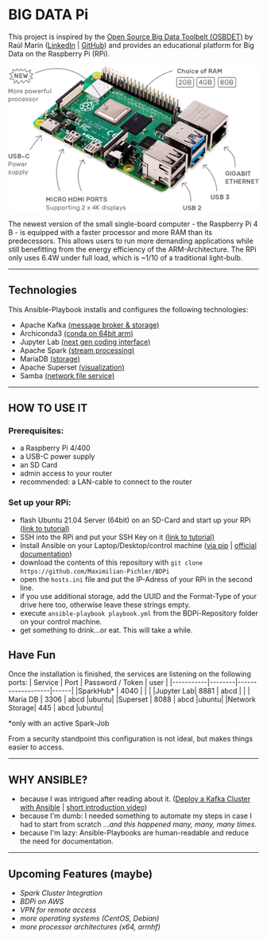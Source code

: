 # BIG DATA Pi 
This project is inspired by the [Open Source Big Data Toolbelt (OSBDET)](https://github.com/raulmarinperez/osbdet) by Raúl Marín ([LinkedIn](https://github.com/raulmarinperez) | [GitHub](https://www.linkedin.com/in/raulmarinperez/)) and provides an educational platform for Big Data on the Raspberry Pi (RPi).


![](/assets/raspberry-pi-4.png)



The newest version of the small single-board computer - the Raspberry Pi 4 B - is equipped with a faster processor and more RAM than its predecessors. This allows users to run more demanding applications while still benefitting from the energy efficiency of the ARM-Architecture. The RPi only uses 6.4W under full load, which is ~1/10 of a traditional light-bulb. 

---

## Technologies
This Ansible-Playbook installs and configures the following technologies:
- Apache Kafka [(message broker & storage)](https://kafka.apache.org/)
- Archiconda3 [(conda on 64bit arm)](https://github.com/Archiconda)
- Jupyter Lab [(next gen coding interface)](https://jupyterlab.readthedocs.io/en/stable/)
- Apache Spark [(stream processing)](https://spark.apache.org/)
- MariaDB [(storage)](https://mariadb.org/)
- Apache Superset [(visualization)](https://superset.apache.org/)
- Samba [(network file service)](https://www.samba.org/)

---

## HOW TO USE IT
### Prerequisites:
- a Raspberry Pi 4/400
- a USB-C power supply
- an SD Card
- admin access to your router
- recommended: a LAN-cable to connect to the router


### Set up your RPi: 
- flash Ubuntu 21.04 Server (64bit) on an SD-Card and start up your RPi [(link to tutorial)](https://itsfoss.com/install-ubuntu-server-raspberry-pi/)
- SSH into the RPi and put your SSH Key on it [(link to tutorial)](https://www.raspberrypi.org/documentation/remote-access/ssh/passwordless.md)
- Install Ansible on your Laptop/Desktop/control machine ([via pip](https://medium.com/@mitesh_shamra/introduction-to-ansible-e5b56ee76b8c) | [official documentation](https://docs.ansible.com/ansible/2.3/intro_installation.html#latest-releases-via-pip))
- download the contents of this repository with `git clone https://github.com/Maximilian-Pichler/BDPi`
- open the `hosts.ini` file and put the IP-Adress of your RPi in the second line.
- if you use additional storage, add the UUID and the Format-Type of your drive here too, otherwise leave these strings empty.
- execute `ansible-playbook playbook.yml` from the BDPi-Repository folder on your control machine.
- get something to drink...or eat. This will take a while.

## Have Fun
Once the installation is finished, the services are listening on the following ports:
|  Service  |  Port  | Password / Token  | user |
|-----------|--------|-------------------|------|
|SparkHub*  | 4040   |                   |      |
|Jupyter Lab| 8881   | abcd              |      |
| Maria DB  | 3306   | abcd              |ubuntu|
|Superset   | 8088   | abcd              |ubuntu|
|Network Storage|  445   | abcd              |ubuntu|

*only with an active Spark-Job

From a security standpoint this configuration is not ideal, but makes things easier to access.

---

## WHY ANSIBLE?
- because I was intrigued after reading about it. ([Deploy a Kafka Cluster with Ansible](https://towardsdatascience.com/deploy-a-kafka-cluster-with-terraform-and-ansible-21bee1ee4fb) | [short introduction video](https://www.ansible.com/resources/videos/quick-start-video))
- because I'm dumb: I needed something to automate my steps in case I had to start from scratch *...and this happened many, many, many times*.
- because I'm lazy: Ansible-Playbooks are human-readable and reduce the need for documentation.

---

## Upcoming Features (maybe)

- *Spark Cluster Integration*
- *BDPi on AWS*
- *VPN for remote access*
- *more operating systems (CentOS, Debian)*
- *more processor architectures (x64, armhf)*